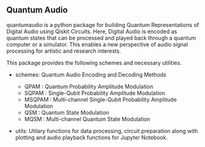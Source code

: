 ## Quantum Audio
quantumaudio is a python package for building Quantum Representations of Digital Audio using Qiskit Circuits. Here, Digital Audio is encoded as quantum states that can be processed and played back through a quantum computer or a simulator. This enables a new perspective of audio signal processing for artistic and research interests. 

This package provides the following schemes and necessary utilities.

- schemes: Quantum Audio Encoding and Decoding Methods

    - QPAM   : Quantum Probability Amplitude Modulation
    - SQPAM  : Single-Qubit Probability Amplitude Modulation
    - MSQPAM : Multi-channel Single-Qubit Probability Amplitude Modulation
    - QSM    : Quantum State Modulation
    - MQSM   : Multi-channel Quantum State Modulation

- utils: Utilary functions for data processing, circuit preparation along
         with plotting and audio playback functions for Jupyter Notebook.
